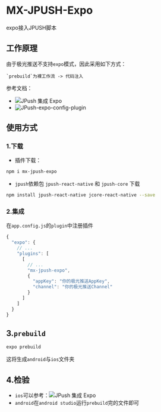 # MX-JPUSH-Expo
expo接入JPUSH脚本

## 工作原理
由于极光推送不支持`expo`模式，因此采用如下方式：
```text
`prebuild`为裸工作流 -> 代码注入
```
参考文档：
- ![JPush 集成 Expo](https://juejin.cn/post/7423235127716659239)
- ![JPush-expo-config-plugin](https://github.com/RunoMeow/jpush-expo-config-plugin)

## 使用方式

### 1.下载
- 插件下载：
```bash
npm i mx-jpush-expo
```
- `jpush`依赖包 `jpush-react-native` 和 `jpush-core` 下载
```bash
npm install jpush-react-native jcore-react-native --save
```

### 2.集成
在`app.config.js`的`plugin`中注册插件
```js
{
  "expo": {
    // ...
    "plugins": [
      [
        // ...
        "mx-jpush-expo",
        {
          "appKey": "你的极光推送AppKey",
          "channel": "你的极光推送Channel"
        }
      ]
    ]
  }
}
```

## 3.`prebuild`
```bash
expo prebuild
```
这将生成`android`与`ios`文件夹

## 4.检验
- `ios`可以参考：![JPush 集成 Expo](https://juejin.cn/post/7423235127716659239)
- `android`在`android studio`运行`prebuild`完的文件即可
